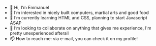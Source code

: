 - 👋 Hi, I’m Emmanuel
- 👀 I’m interested in nicely built computers, martial arts and good food
- 🌱 I’m currently learning HTML and CSS, planning to start Javascript ASAP
- 💞️ I’m looking to collaborate on anything that gives me experience, I'm pretty unexperienced afterall
- 📫 How to reach me: via e-mail, you can check it on my profile!

<!---
saintnoxr/saintnoxr is a ✨ special ✨ repository because its `README.md` (this file) appears on your GitHub profile.
You can click the Preview link to take a look at your changes.
--->
